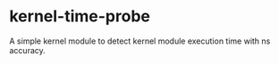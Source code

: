 # kernel-time-probe
A simple kernel module to detect kernel module execution time with ns accuracy.
